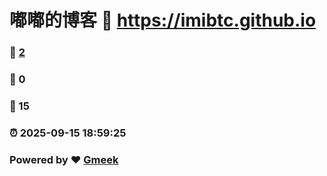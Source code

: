 # 嘟嘟的博客 :link: https://imibtc.github.io 
### :page_facing_up: [2](https://imibtc.github.io/tag.html) 
### :speech_balloon: 0 
### :hibiscus: 15 
### :alarm_clock: 2025-09-15 18:59:25 
### Powered by :heart: [Gmeek](https://github.com/Meekdai/Gmeek)
